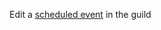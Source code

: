 Edit a [scheduled event](https://discord.com/developers/docs/resources/guild-scheduled-event#guild-scheduled-event-object) in the guild